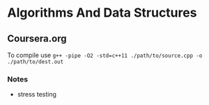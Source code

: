 # Algorithms And Data Structures
## Coursera.org
To compile use
```g++ -pipe -O2 -std=c++11 ./path/to/source.cpp -o ./path/to/dest.out```

### Notes
* stress testing
